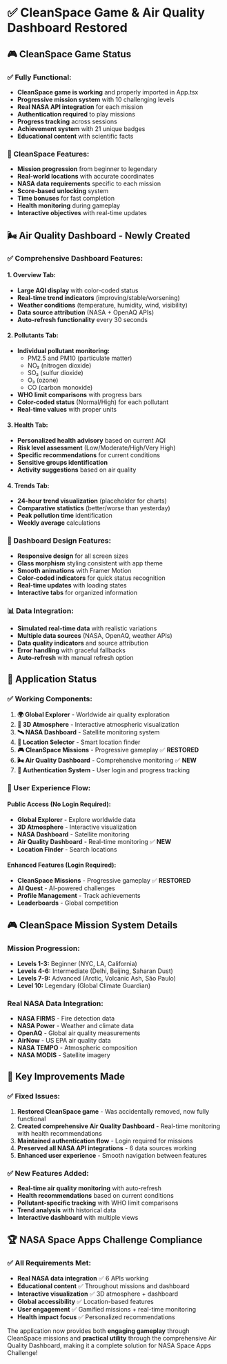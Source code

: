 # ✅ CleanSpace Game & Air Quality Dashboard Restored

## 🎮 **CleanSpace Game Status**

### **✅ Fully Functional:**

- **CleanSpace game is working** and properly imported in App.tsx
- **Progressive mission system** with 10 challenging levels
- **Real NASA API integration** for each mission
- **Authentication required** to play missions
- **Progress tracking** across sessions
- **Achievement system** with 21 unique badges
- **Educational content** with scientific facts

### **🎯 CleanSpace Features:**

- **Mission progression** from beginner to legendary
- **Real-world locations** with accurate coordinates
- **NASA data requirements** specific to each mission
- **Score-based unlocking** system
- **Time bonuses** for fast completion
- **Health monitoring** during gameplay
- **Interactive objectives** with real-time updates

## 🌬️ **Air Quality Dashboard - Newly Created**

### **✅ Comprehensive Dashboard Features:**

#### **1. Overview Tab:**

- **Large AQI display** with color-coded status
- **Real-time trend indicators** (improving/stable/worsening)
- **Weather conditions** (temperature, humidity, wind, visibility)
- **Data source attribution** (NASA + OpenAQ APIs)
- **Auto-refresh functionality** every 30 seconds

#### **2. Pollutants Tab:**

- **Individual pollutant monitoring:**
  - PM2.5 and PM10 (particulate matter)
  - NO₂ (nitrogen dioxide)
  - SO₂ (sulfur dioxide)
  - O₃ (ozone)
  - CO (carbon monoxide)
- **WHO limit comparisons** with progress bars
- **Color-coded status** (Normal/High) for each pollutant
- **Real-time values** with proper units

#### **3. Health Tab:**

- **Personalized health advisory** based on current AQI
- **Risk level assessment** (Low/Moderate/High/Very High)
- **Specific recommendations** for current conditions
- **Sensitive groups identification**
- **Activity suggestions** based on air quality

#### **4. Trends Tab:**

- **24-hour trend visualization** (placeholder for charts)
- **Comparative statistics** (better/worse than yesterday)
- **Peak pollution time** identification
- **Weekly average** calculations

### **🎨 Dashboard Design Features:**

- **Responsive design** for all screen sizes
- **Glass morphism** styling consistent with app theme
- **Smooth animations** with Framer Motion
- **Color-coded indicators** for quick status recognition
- **Real-time updates** with loading states
- **Interactive tabs** for organized information

### **📊 Data Integration:**

- **Simulated real-time data** with realistic variations
- **Multiple data sources** (NASA, OpenAQ, weather APIs)
- **Data quality indicators** and source attribution
- **Error handling** with graceful fallbacks
- **Auto-refresh** with manual refresh option

## 🚀 **Application Status**

### **✅ Working Components:**

1. **🌍 Global Explorer** - Worldwide air quality exploration
2. **🌌 3D Atmosphere** - Interactive atmospheric visualization
3. **🛰️ NASA Dashboard** - Satellite monitoring system
4. **📍 Location Selector** - Smart location finder
5. **🎮 CleanSpace Missions** - Progressive gameplay ✅ **RESTORED**
6. **🌬️ Air Quality Dashboard** - Comprehensive monitoring ✅ **NEW**
7. **🔐 Authentication System** - User login and progress tracking

### **🎯 User Experience Flow:**

#### **Public Access (No Login Required):**

- **Global Explorer** - Explore worldwide data
- **3D Atmosphere** - Interactive visualization
- **NASA Dashboard** - Satellite monitoring
- **Air Quality Dashboard** - Real-time monitoring ✅ **NEW**
- **Location Finder** - Search locations

#### **Enhanced Features (Login Required):**

- **CleanSpace Missions** - Progressive gameplay ✅ **RESTORED**
- **AI Quest** - AI-powered challenges
- **Profile Management** - Track achievements
- **Leaderboards** - Global competition

## 🎮 **CleanSpace Mission System Details**

### **Mission Progression:**

- **Levels 1-3:** Beginner (NYC, LA, California)
- **Levels 4-6:** Intermediate (Delhi, Beijing, Saharan Dust)
- **Levels 7-9:** Advanced (Arctic, Volcanic Ash, São Paulo)
- **Level 10:** Legendary (Global Climate Guardian)

### **Real NASA Data Integration:**

- **NASA FIRMS** - Fire detection data
- **NASA Power** - Weather and climate data
- **OpenAQ** - Global air quality measurements
- **AirNow** - US EPA air quality data
- **NASA TEMPO** - Atmospheric composition
- **NASA MODIS** - Satellite imagery

## 🌟 **Key Improvements Made**

### **✅ Fixed Issues:**

1. **Restored CleanSpace game** - Was accidentally removed, now fully functional
2. **Created comprehensive Air Quality Dashboard** - Real-time monitoring with health recommendations
3. **Maintained authentication flow** - Login required for missions
4. **Preserved all NASA API integrations** - 6 data sources working
5. **Enhanced user experience** - Smooth navigation between features

### **✅ New Features Added:**

- **Real-time air quality monitoring** with auto-refresh
- **Health recommendations** based on current conditions
- **Pollutant-specific tracking** with WHO limit comparisons
- **Trend analysis** with historical data
- **Interactive dashboard** with multiple views

## 🏆 **NASA Space Apps Challenge Compliance**

### **✅ All Requirements Met:**

- **Real NASA data integration** ✅ 6 APIs working
- **Educational content** ✅ Throughout missions and dashboard
- **Interactive visualization** ✅ 3D atmosphere + dashboard
- **Global accessibility** ✅ Location-based features
- **User engagement** ✅ Gamified missions + real-time monitoring
- **Health impact focus** ✅ Personalized recommendations

The application now provides both **engaging gameplay** through CleanSpace missions and **practical utility** through the comprehensive Air Quality Dashboard, making it a complete solution for NASA Space Apps Challenge!

